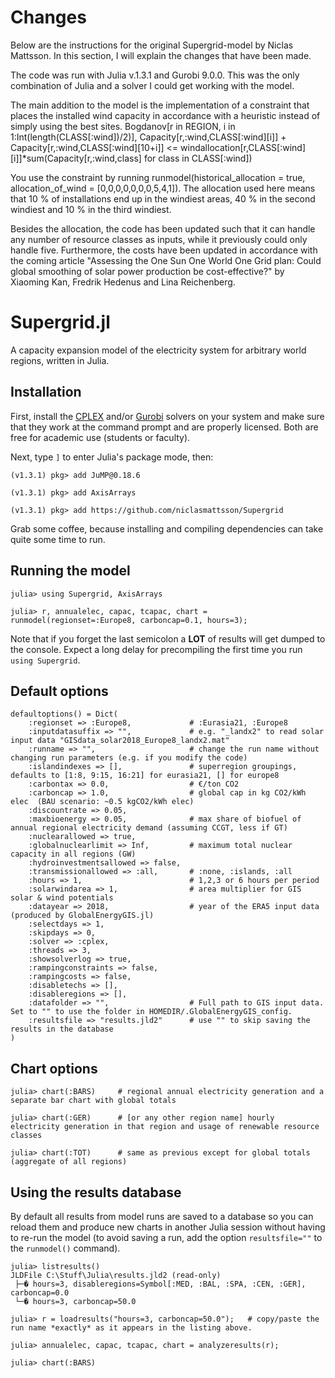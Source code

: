 # Changes
Below are the instructions for the original Supergrid-model by Niclas Mattsson. In this section, I will explain the changes that have been made.

The code was run with Julia v.1.3.1 and Gurobi 9.0.0. This was the only combination of Julia and a solver I could get working with the model.

The main addition to the model is the implementation of a constraint that places the installed wind capacity in accordance with a heuristic instead of simply using the best sites.
        Bogdanov[r in REGION, i in 1:Int(length(CLASS[:wind])/2)],
            Capacity[r,:wind,CLASS[:wind][i]] + Capacity[r,:wind,CLASS[:wind][10+i]] <= 
                windallocation[r,CLASS[:wind][i]]*sum(Capacity[r,:wind,class] for class in CLASS[:wind])

You use the constraint by running runmodel(historical_allocation = true, allocation_of_wind = [0,0,0,0,0,0,0,5,4,1]).
The allocation used here means that 10 % of installations end up in the windiest areas, 40 % in the second windiest and 10 % in the third windiest.

Besides the allocation, the code has been updated such that it can handle any number of resource classes as inputs, while it previously could only handle five.
Furthermore, the costs have been updated in accordance with the coming article "Assessing the One Sun One World One Grid plan: Could global smoothing of solar power production be cost-effective?" by Xiaoming Kan, Fredrik Hedenus and Lina Reichenberg.

# Supergrid.jl

A capacity expansion model of the electricity system for arbitrary world regions, written in Julia.

## Installation

First, install the [CPLEX](https://developer.ibm.com/docloud/blog/2019/07/04/cplex-optimization-studio-for-students-and-academics/) and/or [Gurobi](https://www.gurobi.com/academia/academic-program-and-licenses/) solvers on your system and make sure that they work at the command prompt and are properly licensed. Both are free for academic use (students or faculty).

Next, type `]` to enter Julia's package mode, then:

```
(v1.3.1) pkg> add JuMP@0.18.6

(v1.3.1) pkg> add AxisArrays

(v1.3.1) pkg> add https://github.com/niclasmattsson/Supergrid
```

Grab some coffee, because installing and compiling dependencies can take quite some time to run.

## Running the model

```
julia> using Supergrid, AxisArrays

julia> r, annualelec, capac, tcapac, chart = runmodel(regionset=:Europe8, carboncap=0.1, hours=3);
```

Note that if you forget the last semicolon a **LOT** of results will get dumped to the console. Expect a long delay for precompiling the first time you run `using Supergrid`.

## Default options

```
defaultoptions() = Dict(
    :regionset => :Europe8,             # :Eurasia21, :Europe8
    :inputdatasuffix => "",             # e.g. "_landx2" to read solar input data "GISdata_solar2018_Europe8_landx2.mat"
    :runname => "",                     # change the run name without changing run parameters (e.g. if you modify the code)
    :islandindexes => [],               # superregion groupings, defaults to [1:8, 9:15, 16:21] for eurasia21, [] for europe8
    :carbontax => 0.0,                  # €/ton CO2
    :carboncap => 1.0,                  # global cap in kg CO2/kWh elec  (BAU scenario: ~0.5 kgCO2/kWh elec)
    :discountrate => 0.05,
    :maxbioenergy => 0.05,              # max share of biofuel of annual regional electricity demand (assuming CCGT, less if GT) 
    :nuclearallowed => true,
    :globalnuclearlimit => Inf,         # maximum total nuclear capacity in all regions (GW)
    :hydroinvestmentsallowed => false,
    :transmissionallowed => :all,       # :none, :islands, :all
    :hours => 1,                        # 1,2,3 or 6 hours per period
    :solarwindarea => 1,                # area multiplier for GIS solar & wind potentials
    :datayear => 2018,                  # year of the ERA5 input data (produced by GlobalEnergyGIS.jl)
    :selectdays => 1,
    :skipdays => 0,
    :solver => :cplex,
    :threads => 3,
    :showsolverlog => true,
    :rampingconstraints => false,
    :rampingcosts => false,
    :disabletechs => [],
    :disableregions => [],
    :datafolder => "",                  # Full path to GIS input data. Set to "" to use the folder in HOMEDIR/.GlobalEnergyGIS_config.
    :resultsfile => "results.jld2"      # use "" to skip saving the results in the database
)
```

## Chart options

```
julia> chart(:BARS)     # regional annual electricity generation and a separate bar chart with global totals

julia> chart(:GER)      # [or any other region name] hourly electricity generation in that region and usage of renewable resource classes

julia> chart(:TOT)      # same as previous except for global totals (aggregate of all regions)
```

## Using the results database

By default all results from model runs are saved to a database so you can reload them and produce new charts in another Julia session without having to re-run the model (to avoid saving a run, add the option `resultsfile=""` to the `runmodel()` command).

```
julia> listresults()
JLDFile C:\Stuff\Julia\results.jld2 (read-only)
 ├─� hours=3, disableregions=Symbol[:MED, :BAL, :SPA, :CEN, :GER], carboncap=0.0
 └─� hours=3, carboncap=50.0

julia> r = loadresults("hours=3, carboncap=50.0");   # copy/paste the run name *exactly* as it appears in the listing above.

julia> annualelec, capac, tcapac, chart = analyzeresults(r);

julia> chart(:BARS)
```
